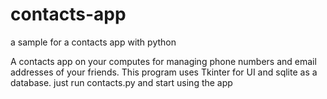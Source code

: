 # contacts-app
a sample for a contacts app with python


A contacts app on your computes for managing phone numbers and email addresses of your friends. This program uses Tkinter for UI and sqlite as a database. just run contacts.py and start using the app
